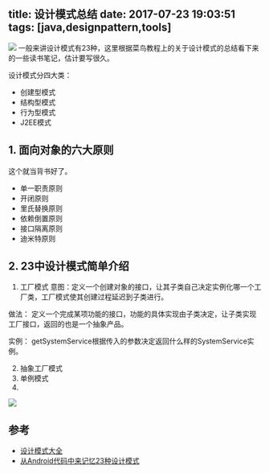 title: 设计模式总结
date: 2017-07-23 19:03:51
tags: [java,designpattern,tools]
---

![](http://odzl05jxx.bkt.clouddn.com/509bdb071f9e7040823049e3db56e7c1.jpeg?imageView2/2/w/600)
一般来讲设计模式有23种，这里根据菜鸟教程上的关于设计模式的总结看下来的一些读书笔记，估计要写很久。
<!--more-->

设计模式分四大类：
- 创建型模式
- 结构型模式
- 行为型模式
- J2EE模式


## 1. 面向对象的六大原则
这个就当背书好了。
- 单一职责原则
- 开闭原则
- 里氏替换原则
- 依赖倒置原则
- 接口隔离原则
- 迪米特原则


## 2. 23中设计模式简单介绍
1. 工厂模式
意图：定义一个创建对象的接口，让其子类自己决定实例化哪一个工厂类，工厂模式使其创建过程延迟到子类进行。

做法： 定义一个完成某项功能的接口，功能的具体实现由子类决定，让子类实现工厂接口，返回的也是一个抽象产品。

实例：
getSystemService根据传入的参数决定返回什么样的SystemService实例。



2. 抽象工厂模式
3. 单例模式
4. 







![](http://odzl05jxx.bkt.clouddn.com/77a5260f0e038392414105c5bf8fdecc.jpg?imageView2/2/w/600)



## 参考
- [设计模式大全](http://zz563143188.iteye.com/blog/1847029)
- [从Android代码中来记忆23种设计模式](http://www.jianshu.com/p/1a9f571ad7c0从Android代码中来记忆23种设计模式)
